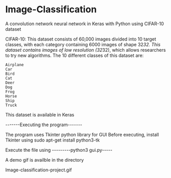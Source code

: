 # Image-Classification
A convolution network neural network in Keras with Python using CIFAR-10 dataset

CIFAR-10: This dataset consists of 60,000 images divided into 10 target classes, with each category containing 6000 images of shape 32*32. 
This dataset contains images of low resolution (32*32), which allows researchers to try new algorithms. The 10 different classes of this dataset are:

    Airplane
    Car
    Bird
    Cat
    Deer
    Dog
    Frog
    Horse
    Ship
    Truck

This dataset is available in Keras

-------Executing the program-------

 The program uses Tkinter python library for GUI
 Before executing, install Tkinter using 
                   sudo apt-get install python3-tk
                   
Execute the file using
      ---------python3 gui.py-----
      
A demo gif is availble in the directory

Image-classification-project.gif
